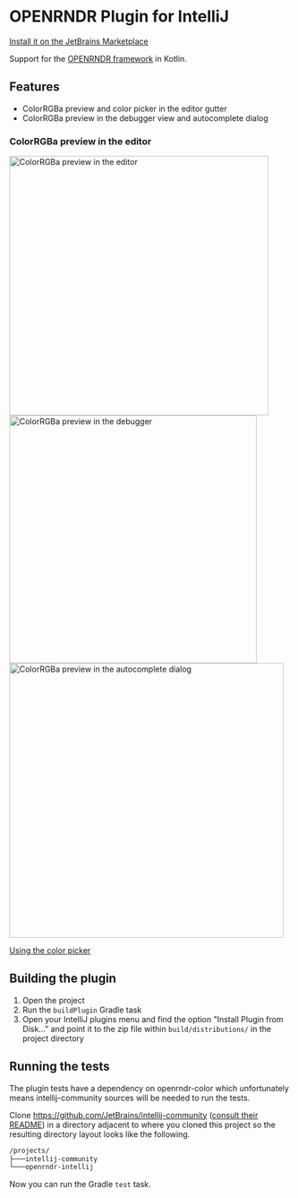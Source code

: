 # OPENRNDR Plugin for IntelliJ

[Install it on the JetBrains Marketplace](https://plugins.jetbrains.com/plugin/19736-openrndr)

<!-- Plugin description -->
Support for the [OPENRNDR framework](https://github.com/openrndr/openrndr) in Kotlin.

## Features

* ColorRGBa preview and color picker in the editor gutter
* ColorRGBa preview in the debugger view and autocomplete dialog

### ColorRGBa preview in the editor

<img width="463" alt="ColorRGBa preview in the editor" src="https://user-images.githubusercontent.com/6316604/181760872-87834eb6-71dd-4d01-9fdf-4fbf56528336.png">
<img width="442" alt="ColorRGBa preview in the debugger" src="https://user-images.githubusercontent.com/6316604/183113443-e7bbbf65-3305-463c-803c-a68bbf2b4a71.png">
<img width="490" alt="ColorRGBa preview in the autocomplete dialog" src="https://user-images.githubusercontent.com/6316604/183112801-bbd75d56-7cde-4623-bae6-7c8db4750475.png">

<!-- Plugin description end -->

[Using the color picker](https://user-images.githubusercontent.com/6316604/181222549-e1ab3f4b-28dc-4366-bf6b-6b7f2aa0fe28.webm)

## Building the plugin

1. Open the project
2. Run the `buildPlugin` Gradle task
3. Open your IntelliJ plugins menu and find the option "Install Plugin from Disk..." and point it to the zip file
   within `build/distributions/` in the project directory

## Running the tests

The plugin tests have a dependency on openrndr-color which unfortunately means intellij-community sources will be needed
to run the tests.

Clone https://github.com/JetBrains/intellij-community ([consult their README](https://github.com/JetBrains/intellij-community#getting-intellij-idea-community-edition-source-code=))
in a directory adjacent to where you cloned this project so the resulting directory layout looks like the following.

```cmd
/projects/
├───intellij-community
└───openrndr-intellij
```

Now you can run the Gradle `test` task.
